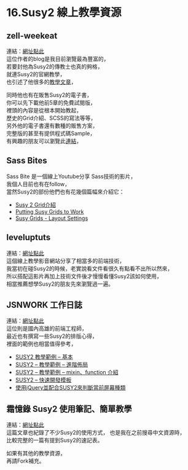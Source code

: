 # 16.Susy2 線上教學資源

## zell-weekeat
連結：<a href="http://www.zell-weekeat.com/" target="_black">網址點此</a>  
這位作者的blog是我目前瀏覽最為豐富的，  
若要封他為Susy2的傳教士也真的夠格，  
就連Susy2的官網教學，  
也引述了他很多的<a href="http://susy.oddbird.net/demos/" target="_black">教學文章</a>，  
 
同時他也有在販售Susy2的電子書，  
你可以先下載他前5章的免費試閱版，  
裡頭的內容是從根本開始教起，  
歷史的Grid介紹、SCSS的寫法等等，  
另外他的電子書還有數種的販售方案，  
完整版的甚至有提供程式碼Sample，  
有興趣的朋友可以瀏覽此<a href="http://zell-weekeat.com/learnsusy/" target="_black">連結</a>，  


## Sass Bites
Sass Bite 是一個線上Youtube分享 Sass技術的影片，  
我個人目前也有在follow，  
當然Susy2的部份他們也有花幾個篇幅來介紹它：

* <a href="https://www.youtube.com/watch?v=O8APW7ogrIw" target="_black">Susy 2 Grid介紹</a>
* <a href="https://www.youtube.com/watch?v=rBKfH8UTn7w" target="_black">Putting Susy Grids to Work</a>
* <a href="https://www.youtube.com/watch?v=B31uLW6Vg24" target="_black">Susy Grids - Layout Settings</a>

## leveluptuts
連結：<a href="http://leveluptuts.com/tutorials/susy-tutorials" target="_black">網址點此</a>   
這個線上教學影音網站分享了相當多的前端技術，  
我當初在碰Susy2的時候，老實說看文件看很久有點看不出所以然來，  
所以搭配這影片再加上技術文件後才慢慢看懂Susy2該如何使用，  
相當推薦想學Susy2的朋友先來瀏覽過一遍。

## JSNWORK 工作日誌
連結：<a href="http://jsnwork.kiiuo.com/" target="_blank">網址點此</a>  
這位則是國內高雄的前端工程師，  
最近也有撰寫一些Susy2的排版心得，  
裡面的範例也相當值得參考，  
* <a href="http://jsnwork.kiiuo.com/archives/1509/css-susy2-%E6%95%99%E5%AD%B8" target="_blank">SUSY2 教學範例 – 基本</a>
* <a href="http://jsnwork.kiiuo.com/archives/1514/css-susy2-%E6%95%99%E5%AD%B8%E7%AF%84%E4%BE%8B-%E9%80%B2%E9%9A%8E%E4%BD%88%E5%B1%80" target="_blank">SUSY2 – 教學範例 – 進階佈局</a>
* <a href="http://jsnwork.kiiuo.com/archives/1525/css-susy2-%E6%95%99%E5%AD%B8%E7%AF%84%E4%BE%8B-mixin%E3%80%81function-%E4%BB%8B%E7%B4%B9" target="_blank"> SUSY2 – 教學範例 – mixin、function 介紹</a>
* <a href="http://jsnwork.kiiuo.com/archives/1562/css-susy2-%E5%BF%AB%E9%80%9F%E9%96%8B%E7%99%BC%E6%A8%A1%E6%9D%BF" target="_blank">SUSY2 – 快速開發模板</a>
* <a href="http://jsnwork.kiiuo.com/archives/1565/jquery-css-%E4%BD%BF%E7%94%A8jquery%E4%B8%A6%E9%85%8D%E5%90%88susy2%E4%BE%86%E5%88%A4%E6%96%B7%E7%95%B6%E5%89%8D%E5%B1%8F%E5%B9%95%E7%A8%AE%E9%A1%9E" target="_blank">使用jQuery並配合SUSY2來判斷當前屏幕種類</a>

## 霜憶錄 Susy2 使用筆記、簡單教學  
連結：<a href="http://blog.yuxin.tw/blog/2014/06/01/susy2-introduction/" target="_black">網址點此</a>   
這篇文章也紀錄了不少Susy2的使用方式，
也是我在之前搜尋中文資源時，  
比較完整的一篇有提到Susy2的速記表。  


如果有其他的教學資源，  
再請Fork補充。
